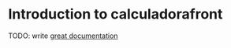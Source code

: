 # Introduction to calculadorafront

TODO: write [great documentation](http://jacobian.org/writing/what-to-write/)

